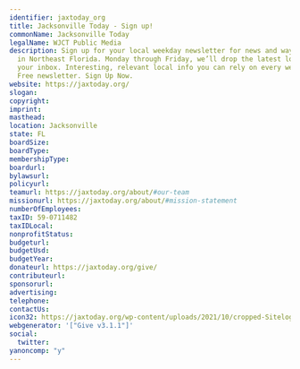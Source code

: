 ```yaml
---
identifier: jaxtoday_org
title: Jacksonville Today - Sign up!
commonName: Jacksonville Today
legalName: WJCT Public Media
description: Sign up for your local weekday newsletter for news and ways to get involved
  in Northeast Florida. Monday through Friday, we’ll drop the latest local info in
  your inbox. Interesting, relevant local info you can rely on every weekday morning.
  Free newsletter. Sign Up Now.
website: https://jaxtoday.org/
slogan:
copyright:
imprint:
masthead:
location: Jacksonville
state: FL
boardSize:
boardType:
membershipType:
boardurl:
bylawsurl:
policyurl:
teamurl: https://jaxtoday.org/about/#our-team
missionurl: https://jaxtoday.org/about/#mission-statement
numberOfEmployees:
taxID: 59-0711482
taxIDLocal:
nonprofitStatus:
budgeturl:
budgetUsd:
budgetYear:
donateurl: https://jaxtoday.org/give/
contributeurl:
sponsorurl:
advertising:
telephone:
contactUs:
icon32: https://jaxtoday.org/wp-content/uploads/2021/10/cropped-Sitelogo-Letters-32x32.png
webgenerator: '["Give v3.1.1"]'
social:
  twitter:
yanoncomp: "y"
---
```

